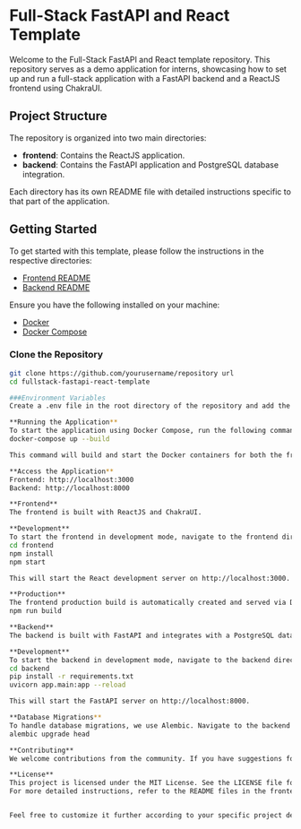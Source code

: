 # Full-Stack FastAPI and React Template

Welcome to the Full-Stack FastAPI and React template repository. This repository serves as a demo application for interns, showcasing how to set up and run a full-stack application with a FastAPI backend and a ReactJS frontend using ChakraUI.

## Project Structure

The repository is organized into two main directories:

- **frontend**: Contains the ReactJS application.
- **backend**: Contains the FastAPI application and PostgreSQL database integration.

Each directory has its own README file with detailed instructions specific to that part of the application.

## Getting Started

To get started with this template, please follow the instructions in the respective directories:

- [Frontend README](./frontend/README.md)
- [Backend README](./backend/README.md)
  
Ensure you have the following installed on your machine:

- [Docker](https://docs.docker.com/get-docker/)
- [Docker Compose](https://docs.docker.com/compose/install/)

### Clone the Repository

```bash
git clone https://github.com/yourusername/repository url
cd fullstack-fastapi-react-template

###Environment Variables
Create a .env file in the root directory of the repository and add the necessary environment variables. Use the provided .env.example as a reference.

**Running the Application**
To start the application using Docker Compose, run the following command in the root directory:
docker-compose up --build

This command will build and start the Docker containers for both the frontend and backend services.

**Access the Application**
Frontend: http://localhost:3000
Backend: http://localhost:8000

**Frontend**
The frontend is built with ReactJS and ChakraUI.

**Development**
To start the frontend in development mode, navigate to the frontend directory and run:
cd frontend
npm install
npm start

This will start the React development server on http://localhost:3000.

**Production**
The frontend production build is automatically created and served via Docker Compose. To create a production build manually, run:
npm run build

**Backend**
The backend is built with FastAPI and integrates with a PostgreSQL database.

**Development**
To start the backend in development mode, navigate to the backend directory and run:
cd backend
pip install -r requirements.txt
uvicorn app.main:app --reload

This will start the FastAPI server on http://localhost:8000.

**Database Migrations**
To handle database migrations, we use Alembic. Navigate to the backend directory and run:
alembic upgrade head

**Contributing**
We welcome contributions from the community. If you have suggestions for improvements, feel free to create a pull request or open an issue.

**License**
This project is licensed under the MIT License. See the LICENSE file for details.
For more detailed instructions, refer to the README files in the frontend and backend directories.


Feel free to customize it further according to your specific project details and requirements.



